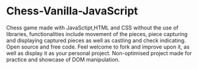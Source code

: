 # Chess-Vanilla-JavaScript
Chess game made with JavaSctipt,HTML and CSS without the use of libraries, functionalities include movement of the pieces,
piece capturing and displaying captured pieces as well as castling and check indicating. 
Open source and free code. 
Feel welcome to fork and improve upon it, as well as display it as your personal project.
Non-optimised project made for practice and showcase of DOM manipulation.
